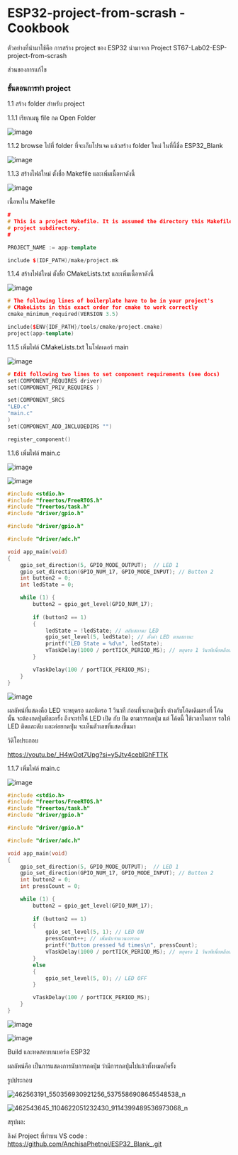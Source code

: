 # ESP32-project-from-scrash -Cookbook

ตัวอย่างที่นำมาใช้คือ การสร้าง project ของ ESP32 นำมาจาก Project ST67-Lab02-ESP-project-from-scrash 

ส่วนของการแก้ไข

### ขั้นตอนการทำ project

1.1 สร้าง folder สำหรับ project

1.1.1 เรียกเมนู file กด Open Folder

![image](https://github.com/user-attachments/assets/f0658806-064e-40e1-8eb9-7ad114fd5ae5)



1.1.2 browse ไปที่ folder ที่จะเก็บโปรเจค แล้วสร้าง folder ใหม่ ในที่นี้ชื่อ ESP32_Blank

![image](https://github.com/user-attachments/assets/ec6f8dfa-00cf-4fd0-8f21-552375a84655)

1.1.3 สร้างไฟล์ใหม่ ตั้งชื่อ Makefile และเพิ่มเนื้อหาดังนี้

![image](https://github.com/user-attachments/assets/036650dc-368c-4ec1-8d50-04bbddc9cc65)

เนื้อหาใน Makefile

``` cpp
#
# This is a project Makefile. It is assumed the directory this Makefile resides in is a
# project subdirectory.
#

PROJECT_NAME := app-template

include $(IDF_PATH)/make/project.mk
```

1.1.4 สร้างไฟล์ใหม่ ตั้งชื่อ CMakeLists.txt และเพิ่มเนื้อหาดังนี้

![image](https://github.com/user-attachments/assets/c137058a-5843-4afa-8d71-d2ec0c124659)


``` cpp
# The following lines of boilerplate have to be in your project's
# CMakeLists in this exact order for cmake to work correctly
cmake_minimum_required(VERSION 3.5)

include($ENV{IDF_PATH}/tools/cmake/project.cmake)
project(app-template)
```

1.1.5 เพิ่มไฟล์ CMakeLists.txt ในโฟลเดอร์ main

![image](https://github.com/user-attachments/assets/30ff0e67-041c-401f-89ff-e3c85e9d9bd7)


``` cpp
# Edit following two lines to set component requirements (see docs)
set(COMPONENT_REQUIRES driver)
set(COMPONENT_PRIV_REQUIRES )

set(COMPONENT_SRCS 
"LED.c"
"main.c"
)
set(COMPONENT_ADD_INCLUDEDIRS "")

register_component()
```

1.1.6 เพิ่มไฟล์ main.c

![image](https://github.com/user-attachments/assets/6e8f3999-e34d-46b5-b435-e3d41fc35355)

![image](https://github.com/user-attachments/assets/70772c2a-7e1a-416f-8511-e58b16de2155)

``` cpp
#include <stdio.h>
#include "freertos/FreeRTOS.h"
#include "freertos/task.h"
#include "driver/gpio.h"

#include "driver/gpio.h"

#include "driver/adc.h"

void app_main(void)
{
    gpio_set_direction(5, GPIO_MODE_OUTPUT);  // LED 1
    gpio_set_direction(GPIO_NUM_17, GPIO_MODE_INPUT); // Button 2
    int button2 = 0;
    int ledState = 0;

    while (1) {
        button2 = gpio_get_level(GPIO_NUM_17);
        
        if (button2 == 1)
        {
            ledState = !ledState; // สลับสถานะ LED
            gpio_set_level(5, ledState); // ตั้งค่า LED ตามสถานะ
            printf("LED State = %d\n", ledState);
            vTaskDelay(1000 / portTICK_PERIOD_MS); // หยุดรอ 1 วินาทีเพื่อหลีกเลี่ยงการกดซ้ำ
        }

        vTaskDelay(100 / portTICK_PERIOD_MS);
    }
}
```

![image](https://github.com/user-attachments/assets/8ca91324-d2ed-48b4-8c61-85e94a380882)


ผลลัพน์ที่แสดงคือ LED จะหยุดรอ และติดรอ 1 วินาที ก่อนที่จะกดปุ่มซ้ำ ต่างกับโค้ดเดิมตรงที่ โค้ดนั้น จะต้องกดปุ่มทีละครั้ง ถึงจะทำให้ LED เปิด กับ ปิด ตามการกดปุ่ม แต่ โค้ดนี้ ใช้เวลาในการ รอให้ LED ติดและดับ และค่อยกดปุ่ม จะเห็นตัวเลขที่แสดงขึ้นมา 


วิดิโอประกอบ

https://youtu.be/_H4wOot7Upg?si=y5Jtv4ceblGhFTTK


1.1.7 เพิ่มไฟล์ main.c

![image](https://github.com/user-attachments/assets/02a7c262-ec78-463b-a4c3-7152e6eff8e0)



``` cpp
#include <stdio.h>
#include "freertos/FreeRTOS.h"
#include "freertos/task.h"
#include "driver/gpio.h"

#include "driver/gpio.h"

#include "driver/adc.h"

void app_main(void)
{
    gpio_set_direction(5, GPIO_MODE_OUTPUT);  // LED 1
    gpio_set_direction(GPIO_NUM_17, GPIO_MODE_INPUT); // Button 2
    int button2 = 0;
    int pressCount = 0;

    while (1) {
        button2 = gpio_get_level(GPIO_NUM_17);
        
        if (button2 == 1)
        {
            gpio_set_level(5, 1); // LED ON
            pressCount++; // เพิ่มนับจำนวนการกด
            printf("Button pressed %d times\n", pressCount);
            vTaskDelay(1000 / portTICK_PERIOD_MS); // หยุดรอ 1 วินาทีเพื่อหลีกเลี่ยงการนับซ้ำ
        }
        else
        {
            gpio_set_level(5, 0); // LED OFF
        }

        vTaskDelay(100 / portTICK_PERIOD_MS);
    }
}

``` 

![image](https://github.com/user-attachments/assets/c834c66b-aabe-4064-b060-e10f880a608a)


![image](https://github.com/user-attachments/assets/b0760f7d-f536-43f0-8826-70310223de52)


Build และทดสอบบนบอร์ด ESP32


ผลลัพน์คือ เป็นการแสดงการนับการกดปุ่ม ว่ามีการกดปุ่มไปแล้วทั้งหมดกี่ครั้ง 


รูปประกอบ


![462563191_550356930921256_5375586908645548538_n](https://github.com/user-attachments/assets/0ef84e57-6a64-4fbe-be20-d6443170336f)


![462543645_1104622051232430_9114399489536973068_n](https://github.com/user-attachments/assets/6d0615f2-b65c-4dc9-8d01-5dfa331e84f6)


สรุปผล:



ลิงค์ Project ที่ทำบน VS code : https://github.com/AnchisaPhetnoi/ESP32_Blank_.git















